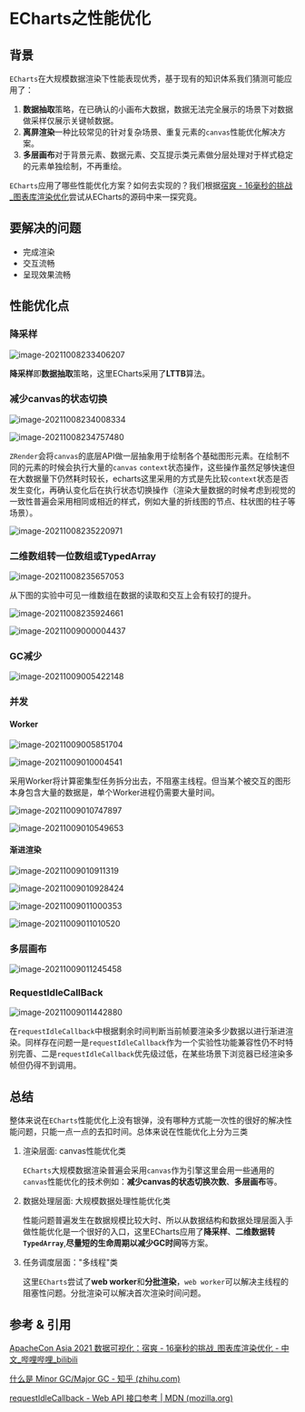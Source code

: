 # ECharts之性能优化

## 背景

`ECharts`在大规模数据渲染下性能表现优秀，基于现有的知识体系我们猜测可能应用了：

1. **数据抽取**策略，在已确认的小画布大数据，数据无法完全展示的场景下对数据做采样仅展示关键帧数据。
2. **离屏渲染**一种比较常见的针对复杂场景、重复元素的`canvas`性能优化解决方案。
3. **多层画布**对于背景元素、数据元素、交互提示类元素做分层处理对于样式稳定的元素单独绘制，不再重绘。

`ECharts`应用了哪些性能优化方案？如何去实现的？我们根据[宿爽 - 16毫秒的挑战_图表库渲染优化](https://www.bilibili.com/video/BV1344y1y7mY?from=search&seid=10961982352971093195&spm_id_from=333.337.0.0)尝试从ECharts的源码中来一探究竟。

## 要解决的问题

+ 完成渲染
+ 交互流畅
+ 呈现效果流畅

## 性能优化点

### 降采样

![image-20211008233406207](./echarts性能优化-1.png)

**降采样**即**数据抽取**策略，这里ECharts采用了**LTTB**算法。

### 减少canvas的状态切换

 ![image-20211008234008334](./echarts性能优化-2.png)

![image-20211008234757480](./echarts性能优化-3.png)

`ZRender`会将`canvas`的底层API做一层抽象用于绘制各个基础图形元素。在绘制不同的元素的时候会执行大量的`canvas` `context`状态操作，这些操作虽然足够快速但在大数据量下仍然耗时较长，echarts这里采用的方式是先比较`context`状态是否发生变化，再确认变化后在执行状态切换操作（渲染大量数据的时候考虑到视觉的一致性普遍会采用相同或相近的样式，例如大量的折线图的节点、柱状图的柱子等场景）。

![image-20211008235220971](./echarts性能优化-4png)

### 二维数组转一位数组或TypedArray

![image-20211008235657053](./echarts性能优化-5.png)

从下图的实验中可见一维数组在数据的读取和交互上会有较打的提升。

![image-20211008235924661](./echarts性能优化-6.png)

![image-20211009000004437](./echarts性能优化-7.png)

### GC减少

![image-20211009005422148](./echarts性能优化-8.png)

### 并发

#### Worker

![image-20211009005851704](./echarts性能优化-9.png)

![image-20211009010004541](./echarts性能优化-10.png)

采用Worker将计算密集型任务拆分出去，不阻塞主线程。但当某个被交互的图形本身包含大量的数据是，单个Worker进程仍需要大量时间。

![image-20211009010747897](./echarts性能优化-11.png)

![image-20211009010549653](./echarts性能优化-12.png)

#### 渐进渲染

![image-20211009010911319](./echarts性能优化-13.png)

![image-20211009010928424](./echarts性能优化-14.png)

![image-20211009011000353](./echarts性能优化-15.png)

![image-20211009011010520](./echarts性能优化-16.png)

### 多层画布

![image-20211009011245458](./echarts性能优化-17.png)

### RequestIdleCallBack

![image-20211009011442880](./echarts性能优化-18.png)

在`requestIdleCallback`中根据剩余时间判断当前帧要渲染多少数据以进行渐进渲染。同样存在问题一是`requestIdleCallback`作为一个实验性功能兼容性仍不时特别完善、二是`requestIdleCallback`优先级过低，在某些场景下浏览器已经渲染多帧但仍得不到调用。

## 总结 

整体来说在`ECharts`性能优化上没有银弹，没有哪种方式能一次性的很好的解决性能问题，只能一点一点的去扣时间。总体来说在性能优化上分为三类

1. 渲染层面: canvas性能优化类

   `ECharts`大规模数据渲染普遍会采用`canvas`作为引擎这里会用一些通用的`canvas`性能优化的技术例如：**减少canvas的状态切换次数**、**多层画布**等。

2. 数据处理层面: 大规模数据处理性能优化类

   性能问题普遍发生在数据规模比较大时、所以从数据结构和数据处理层面入手做性能优化是一个很好的入口，这里ECharts应用了**降采样**、**二维数据转`TypedArray`**,**尽量短的生命周期以减少GC时间**等方案。

3. 任务调度层面："多线程"类

   这里`ECharts`尝试了**web worker**和**分批渲染**，`web worker`可以解决主线程的阻塞性问题。分批渲染可以解决首次渲染时间问题。 


## 参考 & 引用

[ApacheCon Asia 2021 数据可视化：宿爽 - 16毫秒的挑战_图表库渲染优化 - 中文_哔哩哔哩_bilibili](https://www.bilibili.com/video/BV1344y1y7mY?from=search&seid=10961982352971093195&spm_id_from=333.337.0.0)

[什么是 Minor GC/Major GC - 知乎 (zhihu.com)](https://zhuanlan.zhihu.com/p/134546736)

[requestIdleCallback - Web API 接口参考 | MDN (mozilla.org)](https://developer.mozilla.org/zh-CN/docs/Web/API/Window/requestIdleCallback)
